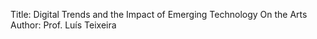 Title: Digital Trends and the Impact of Emerging Technology On the Arts
Author: Prof. Luís Teixeira
